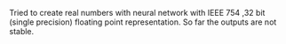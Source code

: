 Tried to create real numbers with neural network with IEEE 754 ,32 bit (single precision) floating point representation. So far the outputs are not stable.
